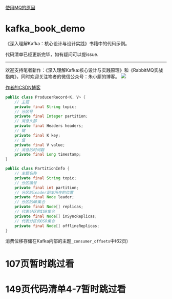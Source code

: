 [使用MQ的原因](https://mp.weixin.qq.com/s/2998ryj46sLNbAsK4IwZXA)  

# kafka_book_demo
《深入理解Kafka：核心设计与设计实践》书籍中的代码示例。

代码清单已经更新完毕，如有疑问可以提issue.

-----
欢迎支持笔者新作：《深入理解Kafka:核心设计与实践原理》和《RabbitMQ实战指南》，同时欢迎关注笔者的微信公众号：朱小厮的博客。
![](https://img-blog.csdnimg.cn/20190221231530525.png?x-oss-process=image/watermark,type_ZmFuZ3poZW5naGVpdGk,shadow_10,text_aHR0cHM6Ly9ibG9nLmNzZG4ubmV0L3UwMTMyNTY4MTY=,size_16,color_FFFFFF,t_70)

[作者的CSDN博客](https://blog.csdn.net/u013256816)

```java
public class ProducerRecord<K, V> {
    // 主题
    private final String topic;
    // 分区号
    private final Integer partition;
    // 消息头部
    private final Headers headers;
    // 键
    private final K key;
    // 值
    private final V value;
    // 消息的时间戳
    private final Long timestamp;
}
```
```java
public class PartitionInfo {
    // 主题名称
    private final String topic;
    // 分区编号
    private final int partition;
    // 分区的leader副本所在的位置
    private final Node leader;
    // 分区的AR集合
    private final Node[] replicas;
    // 代表分区的ISR集合
    private final Node[] inSyncReplicas;
    // 代表分区的OSR集合
    private final Node[] offlineReplicas;
}
```
消费位移存储在Kafka内部的主题`_consumer_offsets`中(62页)

# 107页暂时跳过看
# 149页代码清单4-7暂时跳过看